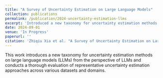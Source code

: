 ```yaml
---
title: "A Survey of Uncertainty Estimation on Large Language Models"
collection: publications
permalink: /publication/2024-uncertainty-estimation-llms
excerpt: 'Introduced a new taxonomy for uncertainty estimation methods on large language models (LLMs) from the perspective of LLMs and conducted a thorough evaluation of representative uncertainty estimation approaches across various datasets and domains.'
date: 2024-09-01
venue: 'In Progress'
paperurl: ''
citation: 'Zhiqiu Xia et al. "A Survey of Uncertainty Estimation on Large Language Models." PhD Project, Rutgers University, 2024.'
---
```


This work introduces a new taxonomy for uncertainty estimation methods on large language models (LLMs) from the perspective of LLMs and conducts a thorough evaluation of representative uncertainty estimation approaches across various datasets and domains. 